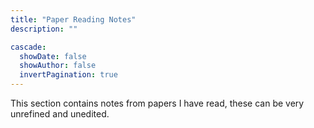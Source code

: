 ```yaml
---
title: "Paper Reading Notes"
description: ""

cascade:
  showDate: false
  showAuthor: false
  invertPagination: true
---
```


This section contains notes from papers I have read, these can be very unrefined and unedited. 
